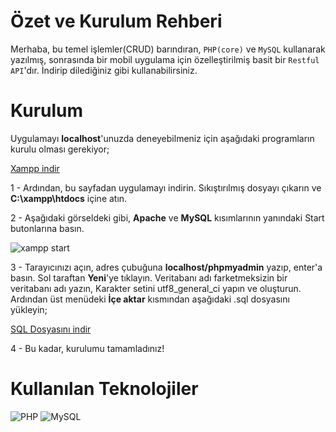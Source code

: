 # Özet ve Kurulum Rehberi

Merhaba, bu temel işlemler(CRUD) barındıran, `PHP(core)` ve `MySQL` kullanarak yazılmış, sonrasında bir mobil uygulama için özelleştirilmiş basit bir `Restful API`'dır. İndirip dilediğiniz gibi kullanabilirsiniz.


# Kurulum

Uygulamayı **localhost**'unuzda deneyebilmeniz için aşağıdaki programların kurulu olması gerekiyor;

[Xampp indir](https://www.apachefriends.org/tr/download.html)

1 - Ardından, bu sayfadan uygulamayı indirin. Sıkıştırılmış dosyayı çıkarın ve **C:\xampp\htdocs** içine atın. 

2 - Aşağıdaki görseldeki gibi, **Apache** ve **MySQL** kısımlarının yanındaki Start butonlarına basın.

![xampp start](https://www.linkpicture.com/q/Ekran-Al%C4%B1nt%C4%B1s%C4%B1_38.jpg)

3 - Tarayıcınızı açın, adres çubuğuna **localhost/phpmyadmin** yazıp, enter'a basın.
Sol taraftan **Yeni**'ye tıklayın. Veritabanı adı farketmeksizin bir veritabanı adı yazın, Karakter setini utf8_general_ci yapın ve oluşturun.  Ardından üst menüdeki **İçe aktar** kısmından aşağıdaki .sql dosyasını yükleyin;

[SQL Dosyasını indir](https://drive.google.com/file/d/1q1ebLVt29NpNbm6-NCC-RwVqa_iWiV2I/view?usp=sharing)

4 - Bu kadar, kurulumu tamamladınız!

# Kullanılan Teknolojiler

![PHP](https://www.shareicon.net/data/256x256/2015/10/06/112719_development_512x512.png)
![MySQL](https://www.portakalyazilim.com.tr/images/uploads/Anasayfa/mysql-logo.png)
